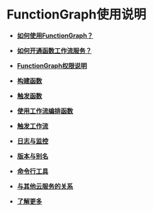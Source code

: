 # FunctionGraph使用说明<a name="functiongraph_01_0100"></a>

-   **[如何使用FunctionGraph？](如何使用FunctionGraph.md)**  

-   **[如何开通函数工作流服务？](如何开通函数工作流服务.md)**  

-   **[FunctionGraph权限说明](FunctionGraph权限说明.md)**  

-   **[构建函数](构建函数.md)**  

-   **[触发函数](触发函数.md)**  

-   **[使用工作流编排函数](使用工作流编排函数.md)**  

-   **[触发工作流](触发工作流.md)**  

-   **[日志与监控](日志与监控.md)**  

-   **[版本与别名](版本与别名.md)**  

-   **[命令行工具](命令行工具.md)**  

-   **[与其他云服务的关系](与其他云服务的关系.md)**  

-   **[了解更多](了解更多.md)**  


